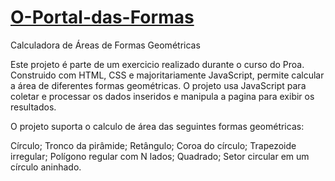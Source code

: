 
<h1><a href="https://sidneyfrancadev.github.io/O-Portal-das-Formas/">O-Portal-das-Formas</a></h1>

Calculadora de Áreas de Formas Geométricas

Este projeto é parte de um exercicio realizado durante o curso do Proa. Construido com HTML, CSS e majoritariamente JavaScript, permite calcular a área de diferentes formas geométricas. 
O projeto usa JavaScript para coletar e processar os dados inseridos e manipula a pagina para exibir os resultados.

O projeto suporta o calculo de área das seguintes formas geométricas:

Círculo;
Tronco da pirâmide;
Retângulo;
Coroa do círculo;
Trapezoide irregular;
Polígono regular com N lados;
Quadrado;
Setor circular em um círculo aninhado.
